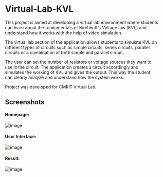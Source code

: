 # Virtual-Lab-KVL

This project is aimed at developing a virtual lab environment where students can learn about 
the fundamentals of Kirchhoff’s Voltage law (KVL) and understand how it works with the 
help of video simulation.

The virtual lab section of the application allows students to simulate KVL on different types 
of circuits such as simple circuits, series circuits, parallel circuits or a combination of both 
simple and parallel circuit.

The user can set the number of resistors or voltage sources they want to use in the circuit. 
The application creates a circuit accordingly and simulates the working of KVL and gives the 
output. This way the student can clearly analyze and understand how the system works.

Project was developed for CMRIT Virtual Lab.

## Screenshots

#### Homepage:

![image](https://user-images.githubusercontent.com/69753061/186961349-ad2d4d76-1d4e-4194-b539-0a08748d13f9.png)

#### User Interface:

![image](https://user-images.githubusercontent.com/69753061/186961618-18dc6f6f-8e8a-487c-95fe-315e79d46f00.png)

#### Result:

![image](https://user-images.githubusercontent.com/69753061/186961824-157a74c7-6f89-45f7-9e10-0f91b50453d1.png)


